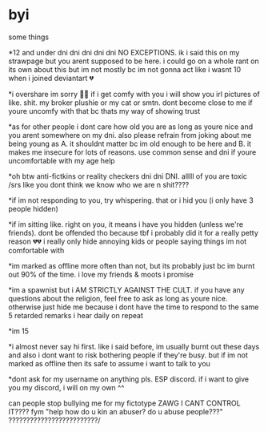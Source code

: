 # byi
some things

*12 and under dni dni dni dni dni NO EXCEPTIONS. ik i said this on my strawpage but you arent supposed to be here. i could go on a whole rant on its own about this but im not mostly bc im not gonna act like i wasnt 10 when i joined deviantart 💔

*i overshare im sorry 🥀🥀 if i get comfy with you i will show you irl pictures of like. shit. my broker plushie or my cat or smtn. dont become close to me if youre uncomfy with that bc thats my way of showing trust

*as for other people i dont care how old you are as long as youre nice and you arent somewhere on my dni. also please refrain from joking about me being young as A. it shouldnt matter bc im old enough to be here and B. it makes me insecure for lots of reasons. use common sense and dni if youre uncomfortable with my age help

*oh btw anti-fictkins or reality checkers dni dni DNI. alllll of you are toxic /srs like you dont think we know who we are n shit????

*if im not responding to you, try whispering. that or i hid you (i only have 3 people hidden)

*if im sitting like. right on you, it means i have you hidden (unless we're friends). dont be offended tho because tbf i probably did it for a really petty reason 💔💔 i really only hide annoying kids or people saying things im not comfortable with

*im marked as offline more often than not, but its probably just bc im burnt out 90% of the time. i love my friends & moots i promise

*im a spawnist but i AM STRICTLY AGAINST THE CULT. if you have any questions about the religion, feel free to ask as long as youre nice. otherwise just hide me because i dont have the time to respond to the same 5 retarded remarks i hear daily on repeat

*im 15

*i almost never say hi first. like i said before, im usually burnt out these days and also i dont want to risk bothering people if they're busy. but if im not marked as offline then its safe to assume i want to talk to you

*dont ask for my username on anything pls. ESP discord. if i want to give you my discord, i will on my own ^^ 

can people stop bullying me for my fictotype ZAWG I CANT CONTROL IT???? fym "help how do u kin an abuser? do u abuse people???" ?????????????????????????/

